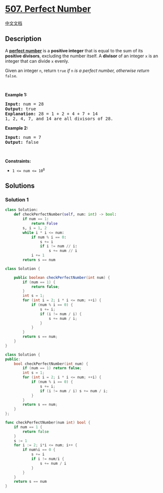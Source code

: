 # [507. Perfect Number](https://leetcode.com/problems/perfect-number)

[中文文档](./solution/0500-0599/0507.Perfect%20Number/README.md)

<!-- tags:Math -->

## Description

<p>A <a href="https://en.wikipedia.org/wiki/Perfect_number" target="_blank"><strong>perfect number</strong></a> is a <strong>positive integer</strong> that is equal to the sum of its <strong>positive divisors</strong>, excluding the number itself. A <strong>divisor</strong> of an integer <code>x</code> is an integer that can divide <code>x</code> evenly.</p>

<p>Given an integer <code>n</code>, return <code>true</code><em> if </em><code>n</code><em> is a perfect number, otherwise return </em><code>false</code>.</p>

<p>&nbsp;</p>
<p><strong class="example">Example 1:</strong></p>

<pre>
<strong>Input:</strong> num = 28
<strong>Output:</strong> true
<strong>Explanation:</strong> 28 = 1 + 2 + 4 + 7 + 14
1, 2, 4, 7, and 14 are all divisors of 28.
</pre>

<p><strong class="example">Example 2:</strong></p>

<pre>
<strong>Input:</strong> num = 7
<strong>Output:</strong> false
</pre>

<p>&nbsp;</p>
<p><strong>Constraints:</strong></p>

<ul>
	<li><code>1 &lt;= num &lt;= 10<sup>8</sup></code></li>
</ul>

## Solutions

### Solution 1

<!-- tabs:start -->

```python
class Solution:
    def checkPerfectNumber(self, num: int) -> bool:
        if num == 1:
            return False
        s, i = 1, 2
        while i * i <= num:
            if num % i == 0:
                s += i
                if i != num // i:
                    s += num // i
            i += 1
        return s == num
```

```java
class Solution {

    public boolean checkPerfectNumber(int num) {
        if (num == 1) {
            return false;
        }
        int s = 1;
        for (int i = 2; i * i <= num; ++i) {
            if (num % i == 0) {
                s += i;
                if (i != num / i) {
                    s += num / i;
                }
            }
        }
        return s == num;
    }
}
```

```cpp
class Solution {
public:
    bool checkPerfectNumber(int num) {
        if (num == 1) return false;
        int s = 1;
        for (int i = 2; i * i <= num; ++i) {
            if (num % i == 0) {
                s += i;
                if (i != num / i) s += num / i;
            }
        }
        return s == num;
    }
};
```

```go
func checkPerfectNumber(num int) bool {
	if num == 1 {
		return false
	}
	s := 1
	for i := 2; i*i <= num; i++ {
		if num%i == 0 {
			s += i
			if i != num/i {
				s += num / i
			}
		}
	}
	return s == num
}
```

<!-- tabs:end -->

<!-- end -->
